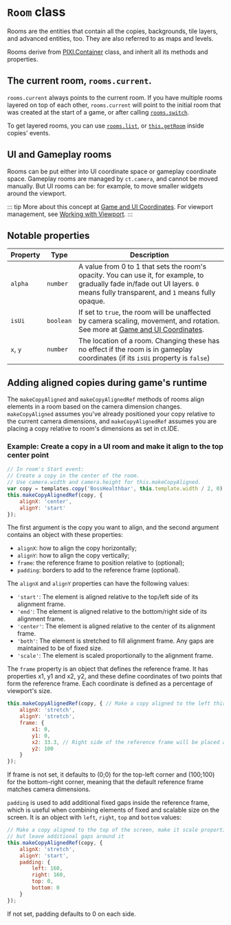 # `Room` class

Rooms are the entities that contain all the copies, backgrounds, tile layers, and advanced entities, too. They are also referred to as maps and levels.

Rooms derive from [PIXI.Container](https://pixijs.download/release/docs/PIXI.Container.html) class, and inherit all its methods and properties.

## The current room, `rooms.current`.

`rooms.current` always points to the current room. If you have multiple rooms layered on top of each other, `rooms.current` will point to the initial room that was created at the start of a game, or after calling [`rooms.switch`](rooms.html#rooms-switch-newroomname).

To get layered rooms, you can use [`rooms.list`](rooms.html#rooms-list-roomname), or [`this.getRoom`](Copy.html#copy-getroom) inside copies' events.

## UI and Gameplay rooms

Rooms can be put either into UI coordinate space or gameplay coordinate space. Gameplay rooms are managed by `ct.camera`, and cannot be moved manually. But UI rooms can be: for example, to move smaller widgets around the viewport.

::: tip
More about this concept at [Game and UI Coordinates](tips-n-tricks/game-and-ui-coordinates.html). For viewport management, see [Working with Viewport](tips-n-tricks/viewport-management.html).
:::

## Notable properties

|Property | Type | Description|
|-|-|-|
|`alpha` | `number` | A value from 0 to 1 that sets the room's opacity. You can use it, for example, to gradually fade in/fade out UI layers. `0` means fully transparent, and `1` means fully opaque.|
|`isUi` | `boolean` | If set to `true`, the room will be unaffected by camera scaling, movement, and rotation. See more at [Game and UI Coordinates](tips-n-tricks/game-and-ui-coordinates.html).|
|`x`, `y` | `number` | The location of a room. Changing these has no effect if the room is in gameplay coordinates (if its `isUi` property is `false`)|

## Adding aligned copies during game's runtime
The `makeCopyAligned` and `makeCopyAlignedRef` methods of rooms align elements in a room based on the camera dimension changes. `makeCopyAligned` assumes you've already positioned your copy relative to the current camera dimensions, and `makeCopyAlignedRef` assumes you are placing a copy relative to room's dimensions as set in ct.IDE.

### Example: Create a copy in a UI room and make it align to the top center point
```js
// In room's Start event:
// Create a copy in the center of the room.
// Use camera.width and camera.height for this.makeCopyAligned.
var copy = templates.copy('BossHealthbar', this.template.width / 2, 0);
this.makeCopyAlignedRef(copy, {
    alignX: 'center',
    alignY: 'start'
});
```

The first argument is the copy you want to align, and the second argument contains an object with these properties:

* `alignX`: how to align the copy horizontally;
* `alignY`: how to align the copy vertically;
* `frame`: the reference frame to position relative to (optional);
* `padding`: borders to add to the reference frame (optional).

The `alignX` and `alignY` properties can have the following values:

* `'start'`: The element is aligned relative to the top/left side of its alignment frame.
* `'end'`: The element is aligned relative to the bottom/right side of its alignment frame.
* `'center'`: The element is aligned relative to the center of its alignment frame.
* `'both'`: The element is stretched to fill alignment frame. Any gaps are maintained to be of fixed size.
* `'scale'`: The element is scaled proportionally to the alignment frame.


The `frame` property is an object that defines the reference frame. It has properties x1, y1 and  x2, y2, and these define coordinates of two points that form the reference frame. Each coordinate is defined as a percentage of viewport's size.

```js
this.makeCopyAlignedRef(copy, { // Make a copy aligned to the left third of the screen
    alignX: 'stretch',
    alignY: 'stretch',
    frame: {
        x1: 0,
        y1: 0,
        x2: 33.3, // Right side of the reference frame will be placed at 1/3 of the screen on the left
        y2: 100
    }
});
```

If frame is not set, it defaults to (0;0) for the top-left corner and (100;100) for the bottom-right corner, meaning that the default reference frame matches camera dimensions.

`padding` is used to add additional fixed gaps inside the reference frame, which is useful when combining elements of fixed and scalable size on the screen. It is an object with `left`, `right`, `top` and `bottom` values:

```js
// Make a copy aligned to the top of the screen, make it scale proportionately
// but leave additional gaps around it
this.makeCopyAlignedRef(copy, {
    alignX: 'stretch',
    alignY: 'start',
    padding: {
        left: 160,
        right: 160,
        top: 0,
        bottom: 0
    }
});
```

If not set, padding defaults to 0 on each side.
